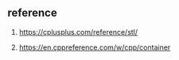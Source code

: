 ## reference
1. https://cplusplus.com/reference/stl/

2. https://en.cppreference.com/w/cpp/container
